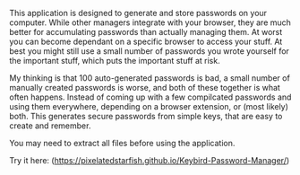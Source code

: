 This application is designed to generate and
store passwords on your computer. While other managers
integrate with your browser, they are much better for
accumulating passwords than actually managing them.
At worst you can become dependant on a specific browser
to access your stuff. At best you might still use a
small number of passwords you wrote yourself for the
important stuff, which puts the important stuff at
risk.

My thinking is that 100 auto-generated passwords is
bad, a small number of manually created passwords is
worse, and both of these together is what often happens.
Instead of coming up with a few compilcated passwords
and using them everywhere, depending on a browser extension,
or (most likely) both. This generates secure passwords
from simple keys, that are easy to create and remember.

You may need to extract all files before using the application.

Try it here:
(https://pixelatedstarfish.github.io/Keybird-Password-Manager/)
